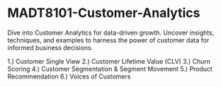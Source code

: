 # MADT8101-Customer-Analytics
Dive into Customer Analytics for data-driven growth. Uncover insights, techniques, and examples to harness the power of customer data for informed business decisions.

1.) Customer Single View
2.) Customer Lifetime Value (CLV)
3.) Churn Scoring
4.) Customer Segmentation & Segment Movement
5.) Product Recommendation
6.) Voices of Customers

